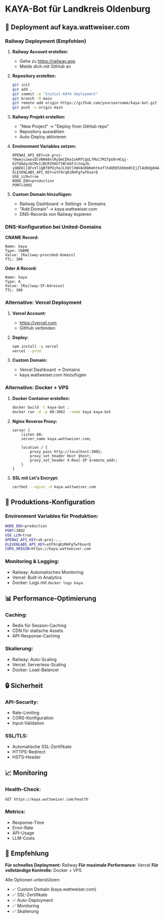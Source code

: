 # KAYA-Bot für Landkreis Oldenburg

## 🚀 Deployment auf kaya.wattweiser.com

### Railway Deployment (Empfohlen)

1. **Railway Account erstellen:**
   - Gehe zu https://railway.app
   - Melde dich mit GitHub an

2. **Repository erstellen:**
   ```bash
   git init
   git add .
   git commit -m "Initial KAYA deployment"
   git branch -M main
   git remote add origin https://github.com/yourusername/kaya-bot.git
   git push -u origin main
   ```

3. **Railway Projekt erstellen:**
   - "New Project" → "Deploy from GitHub repo"
   - Repository auswählen
   - Auto-Deploy aktivieren

4. **Environment Variables setzen:**
   ```
   OPENAI_API_KEY=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
   ELEVENLABS_API_KEY=otF9rqKzRHFgfwf6serQ
   USE_LLM=true
   NODE_ENV=production
   PORT=3002
   ```

5. **Custom Domain hinzufügen:**
   - Railway Dashboard → Settings → Domains
   - "Add Domain" → kaya.wattweiser.com
   - DNS-Records von Railway kopieren

### DNS-Konfiguration bei United-Domains

**CNAME Record:**
```
Name: kaya
Type: CNAME
Value: [Railway-provided-domain]
TTL: 300
```

**Oder A Record:**
```
Name: kaya
Type: A
Value: [Railway-IP-Adresse]
TTL: 300
```

### Alternative: Vercel Deployment

1. **Vercel Account:**
   - https://vercel.com
   - GitHub verbinden

2. **Deploy:**
   ```bash
   npm install -g vercel
   vercel --prod
   ```

3. **Custom Domain:**
   - Vercel Dashboard → Domains
   - kaya.wattweiser.com hinzufügen

### Alternative: Docker + VPS

1. **Docker Container erstellen:**
   ```bash
   docker build -t kaya-bot .
   docker run -d -p 80:3002 --name kaya kaya-bot
   ```

2. **Nginx Reverse Proxy:**
   ```nginx
   server {
       listen 80;
       server_name kaya.wattweiser.com;
       
       location / {
           proxy_pass http://localhost:3002;
           proxy_set_header Host $host;
           proxy_set_header X-Real-IP $remote_addr;
       }
   }
   ```

3. **SSL mit Let's Encrypt:**
   ```bash
   certbot --nginx -d kaya.wattweiser.com
   ```

## 🔧 Produktions-Konfiguration

### Environment Variables für Produktion:
```bash
NODE_ENV=production
PORT=3002
USE_LLM=true
OPENAI_API_KEY=sk-proj-...
ELEVENLABS_API_KEY=otF9rqKzRHFgfwf6serQ
CORS_ORIGIN=https://kaya.wattweiser.com
```

### Monitoring & Logging:
- Railway: Automatisches Monitoring
- Vercel: Built-in Analytics
- Docker: Logs mit `docker logs kaya`

## 📊 Performance-Optimierung

### Caching:
- Redis für Session-Caching
- CDN für statische Assets
- API-Response-Caching

### Skalierung:
- Railway: Auto-Scaling
- Vercel: Serverless-Scaling
- Docker: Load-Balancer

## 🔒 Sicherheit

### API-Security:
- Rate-Limiting
- CORS-Konfiguration
- Input-Validation

### SSL/TLS:
- Automatische SSL-Zertifikate
- HTTPS-Redirect
- HSTS-Header

## 📈 Monitoring

### Health-Check:
```
GET https://kaya.wattweiser.com/health
```

### Metrics:
- Response-Time
- Error-Rate
- API-Usage
- LLM-Costs

## 🎯 Empfehlung

**Für schnelles Deployment:** Railway
**Für maximale Performance:** Vercel
**Für vollständige Kontrolle:** Docker + VPS

Alle Optionen unterstützen:
- ✅ Custom Domain (kaya.wattweiser.com)
- ✅ SSL-Zertifikate
- ✅ Auto-Deployment
- ✅ Monitoring
- ✅ Skalierung
